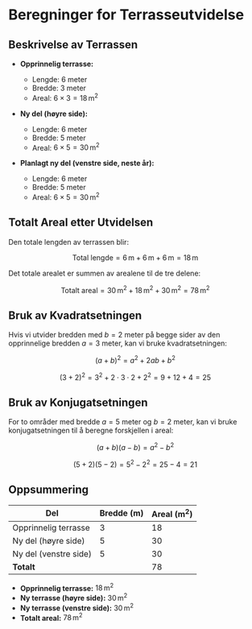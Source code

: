 # Beregninger for Terrasseutvidelse

## Beskrivelse av Terrassen

- **Opprinnelig terrasse:**
  - Lengde: 6 meter
  - Bredde: 3 meter
  - Areal: $6 \times 3 = 18 \, \text{m}^2$

- **Ny del (høyre side):**
  - Lengde: 6 meter
  - Bredde: 5 meter
  - Areal: $6 \times 5 = 30 \, \text{m}^2$

- **Planlagt ny del (venstre side, neste år):**
  - Lengde: 6 meter
  - Bredde: 5 meter
  - Areal: $6 \times 5 = 30 \, \text{m}^2$

## Totalt Areal etter Utvidelsen

Den totale lengden av terrassen blir:

$$
\text{Total lengde} = 6 \, \text{m} + 6 \, \text{m} + 6 \, \text{m} = 18 \, \text{m}
$$

Det totale arealet er summen av arealene til de tre delene:

$$
\text{Totalt areal} = 30 \, \text{m}^2 + 18 \, \text{m}^2 + 30 \, \text{m}^2 = 78 \, \text{m}^2
$$

## Bruk av Kvadratsetningen

Hvis vi utvider bredden med $b = 2$ meter på begge sider av den opprinnelige bredden $a = 3$ meter, kan vi bruke kvadratsetningen:

$$
(a + b)^2 = a^2 + 2ab + b^2
$$

$$
(3 + 2)^2 = 3^2 + 2 \cdot 3 \cdot 2 + 2^2 = 9 + 12 + 4 = 25
$$

## Bruk av Konjugatsetningen

For to områder med bredde $a = 5$ meter og $b = 2$ meter, kan vi bruke konjugatsetningen til å beregne forskjellen i areal:

$$
(a + b)(a - b) = a^2 - b^2
$$

$$
(5 + 2)(5 - 2) = 5^2 - 2^2 = 25 - 4 = 21
$$

## Oppsummering

| Del                    | Bredde (m) | Areal (m$^2$) |
|------------------------|------------|---------------|
| Opprinnelig terrasse   | 3          | 18            |
| Ny del (høyre side)    | 5          | 30            |
| Ny del (venstre side)  | 5          | 30            |
| **Totalt**             |            | 78            |

- **Opprinnelig terrasse:** $18 \, \text{m}^2$
- **Ny terrasse (høyre side):** $30 \, \text{m}^2$
- **Ny terrasse (venstre side):** $30 \, \text{m}^2$
- **Totalt areal:** $78 \, \text{m}^2$